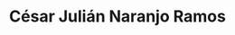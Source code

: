 ---
title: "César Julián Naranjo Ramos"
url: /villaviciosa-de-odon/cesar-julian-naranjo-ramos/
shop: peluquería
---
